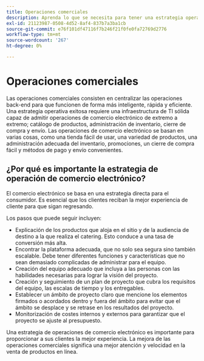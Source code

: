 ```yaml
---
title: Operaciones comerciales
description: Aprenda lo que se necesita para tener una estrategia operativa exitosa para su negocio de comercio electrónico.
exl-id: 21123987-0508-4d52-8af4-837b7a3ba1cb
source-git-commit: e76f101df47116f7b246f21f0fe0fa72769d2776
workflow-type: tm+mt
source-wordcount: '267'
ht-degree: 0%

---
```


# Operaciones comerciales

Las operaciones comerciales consisten en centralizar las operaciones back-end para que funcionen de forma más inteligente, rápida y eficiente. Una estrategia operativa exitosa requiere una infraestructura de TI sólida capaz de admitir operaciones de comercio electrónico de extremo a extremo; catálogo de productos, administración de inventario, cierre de compra y envío. Las operaciones de comercio electrónico se basan en varias cosas, como una tienda fácil de usar, una variedad de productos, una administración adecuada del inventario, promociones, un cierre de compra fácil y métodos de pago y envío convenientes.

## ¿Por qué es importante la estrategia de operación de comercio electrónico?

El comercio electrónico se basa en una estrategia directa para el consumidor. Es esencial que los clientes reciban la mejor experiencia de cliente para que sigan regresando.

Los pasos que puede seguir incluyen:

- Explicación de los productos que aloja en el sitio y de la audiencia de destino a la que realiza el catering. Esto conduce a una tasa de conversión más alta.
- Encontrar la plataforma adecuada, que no solo sea segura sino también escalable. Debe tener diferentes funciones y características que no sean demasiado complicadas de administrar para el equipo.
- Creación del equipo adecuado que incluya a las personas con las habilidades necesarias para lograr la visión del proyecto.
- Creación y seguimiento de un plan de proyecto que cubra los requisitos del equipo, las escalas de tiempo y los entregables.
- Establecer un ámbito de proyecto claro que mencione los elementos firmados o acordados dentro y fuera del ámbito para evitar que el ámbito se desplace y se retrase en los resultados del proyecto.
- Monitorización de costes internos y externos para garantizar que el proyecto se ajuste al presupuesto.

Una estrategia de operaciones de comercio electrónico es importante para proporcionar a sus clientes la mejor experiencia. La mejora de las operaciones comerciales significa una mejor atención y velocidad en la venta de productos en línea.
